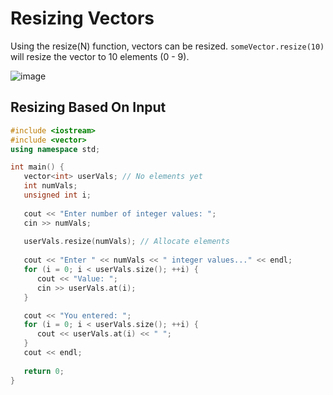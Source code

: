 # Resizing Vectors

Using the resize(N) function, vectors can be resized. `someVector.resize(10)` will resize the vector to 10 elements (0 - 9).

![image](https://github.com/ahenrie/CPP/assets/103060170/ae15bbee-8a43-42c7-999c-21b22e2e5885)

## Resizing Based On Input

```c++
#include <iostream>
#include <vector>
using namespace std;

int main() {
   vector<int> userVals; // No elements yet
   int numVals;
   unsigned int i;
   
   cout << "Enter number of integer values: ";
   cin >> numVals;
   
   userVals.resize(numVals); // Allocate elements
   
   cout << "Enter " << numVals << " integer values..." << endl;
   for (i = 0; i < userVals.size(); ++i) {
      cout << "Value: ";
      cin >> userVals.at(i);
   }

   cout << "You entered: ";
   for (i = 0; i < userVals.size(); ++i) {
      cout << userVals.at(i) << " ";
   }
   cout << endl;
   
   return 0;
}
```
